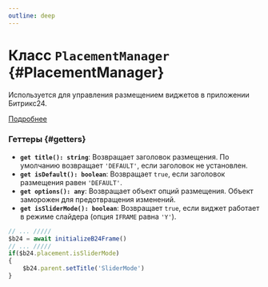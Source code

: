 ```yaml
---
outline: deep
---
```


# Класс `PlacementManager` {#PlacementManager}

Используется для управления размещением виджетов в приложении Битрикс24.

[Подробнее](https://apidocs.bitrix24.com/api-reference/widgets/ui-interaction/index.html)
### Геттеры {#getters}

- **`get title(): string`**: Возвращает заголовок размещения. По умолчанию возвращает `'DEFAULT'`, если заголовок не установлен.
- **`get isDefault(): boolean`**: Возвращает `true`, если заголовок размещения равен `'DEFAULT'`.
- **`get options(): any`**: Возвращает объект опций размещения. Объект заморожен для предотвращения изменений.
- **`get isSliderMode(): boolean`**: Возвращает `true`, если виджет работает в режиме слайдера (опция `IFRAME` равна `'Y'`).

```ts
// ... /////
$b24 = await initializeB24Frame()
// ... /////
if($b24.placement.isSliderMode)
{
	$b24.parent.setTitle('SliderMode')
}
```